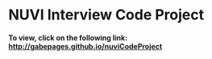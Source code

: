 # NUVI Interview Code Project

#### To view, click on the following link: http://gabepages.github.io/nuviCodeProject

